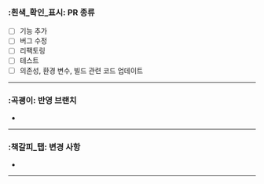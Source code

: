 ### :흰색_확인_표시: PR 종류
- [ ] 기능 추가
- [ ] 버그 수정
- [ ] 리팩토링
- [ ] 테스트
- [ ] 의존성, 환경 변수, 빌드 관련 코드 업데이트
---
### :곡괭이: 반영 브랜치
-
---
### :책갈피_탭: 변경 사항
-
---









